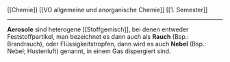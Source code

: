 [[Chemie]] [[VO allgemeine und anorganische Chemie]] [[1. Semester]]

---

**Aerosole** sind heterogene [[Stoffgemisch]], bei denen entweder Feststoffpartikel, man bezeichnet es dann auch als **Rauch** (Bsp.: Brandrauch), oder Flüssigkeitstropfen, dann wird es auch **Nebel** (Bsp.: Nebel; Hustenluft) genannt, in einem Gas dispergiert sind.
